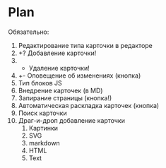 Plan
====

Обязательно:

1. Редактирование типа карточки в редакторе
1. +? Добавление карточки!
1. +  Удаление карточки!
1. +- Оповещение об изменениях (кнопка)
1. Тип блоков JS
1. Внедрение карточек (в MD)
1. Запирание страницы (кнопка!)
1. Автоматическая раскладка карточек (кнопка)
1. Поиск карточки 
1. Драг-и-дроп добавление карточки
    1. Картинки
    1. SVG
    1. markdown
    1. HTML
    1. Text



